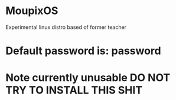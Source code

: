 # MoupixOS
Experimental linux distro
based of former teacher

# Default password is: password

# Note currently unusable DO NOT TRY TO INSTALL THIS SHIT
